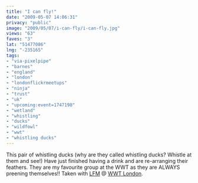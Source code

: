 ```yaml
---
title: "I can fly!"
date: "2009-05-07 14:06:31"
privacy: "public"
image: "2009/05/07/i-can-fly/i-can-fly.jpg"
views: "63"
faves: "3"
lat: "51477086"
lng: "-235165"
tags:
- "via-pixelpipe"
- "barnes"
- "england"
- "london"
- "londonflickrmeetups"
- "ninja"
- "trust"
- "uk"
- "upcoming:event=1747198"
- "wetland"
- "whistling"
- "ducks"
- "wildfowl"
- "wwt"
- "whistling ducks"
---
```

This pair of whistling ducks  (why are they called whistling ducks? Whistle at them and see!) Have just finished having a drink and are re-arranging their feathers. They are my favourite group at the WWT as they are ALWAYS preening themselves!! Taken with <a href="http://www.flickr.com/groups/londonflickrmeetups">LFM</a> @ <a href="http://www.wwt.org.uk/centre/119/london_wetland_centre.html">WWT London</a>.<a href="/photos/2009/05/07/i-can-fly"></a>
